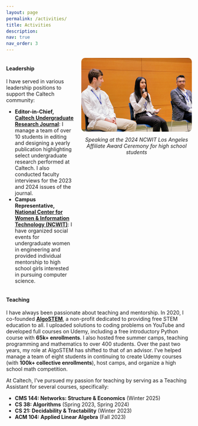 ```yaml
---
layout: page
permalink: /activities/
title: Activities
description: 
nav: true
nav_order: 3
---
```

<div style="display: flex; align-items: flex-start; gap: 20px;">

  <!-- Text Content -->
  <div style="flex: 2;">
    <h4>Leadership</h4>
    <p>
      I have served in various leadership positions to support the Caltech community:
    </p>
    <ul>
      <li><strong>Editor-in-Chief, <a href="https://curj.caltech.edu/">Caltech Undergraduate Research Journal</a></strong>:  
        I manage a team of over 10 students in editing and designing a yearly publication highlighting select undergraduate research performed at Caltech. 
        I also conducted faculty interviews for the 2023 and 2024 issues of the journal.
      </li>
      <li><strong>Campus Representative, <a href="https://www.aspirations.org/aic-campus-reps">National Center for Women & Information Technology (NCWIT)</a></strong>:  
        I have organized social events for undergraduate women in engineering and provided individual mentorship to high school girls interested in pursuing computer science.
      </li>
    </ul>
  </div>

  <!-- Image Content -->
  <div style="flex: 1; min-width: 300px;">
    <img src="../assets/img/NCWIT.jpg" alt="NCWIT" style="width: 100%; border-radius: 10px;">
    <p style="font-style: italic; text-align: center; margin-top: 10px;">
      Speaking at the 2024 NCWIT Los Angeles Affiliate Award Ceremony for high school students
    </p>
  </div>

</div>

<h4>Teaching</h4>
<p>
  I have always been passionate about teaching and mentorship. In 2020, I co-founded 
  <strong><a href="https://www.algostem.org/">AlgoSTEM</a></strong>, a non-profit dedicated to providing free STEM education to all. 
  I uploaded solutions to coding problems on YouTube and developed full courses on Udemy, including a free introductory Python course with 
  <strong>65k+ enrollments</strong>. I also hosted free summer camps, teaching programming and mathematics to over 400 students. Over the past two years, 
  my role at AlgoSTEM has shifted to that of an advisor. I’ve helped manage a team of eight students in continuing to create Udemy courses (with 
  <strong>100k+ collective enrollments</strong>), host camps, and organize a high school math competition.
</p>
<p>
  At Caltech, I’ve pursued my passion for teaching by serving as a Teaching Assistant for several courses, specifically:
</p>
<ul>
  <li><strong>CMS 144: Networks: Structure & Economics</strong> (Winter 2025)</li>
  <li><strong>CS 38: Algorithms</strong> (Spring 2023, Spring 2024)</li>
  <li><strong>CS 21: Decidability & Tractability</strong> (Winter 2023)</li>
  <li><strong>ACM 104: Applied Linear Algebra</strong> (Fall 2023)</li>
</ul>
